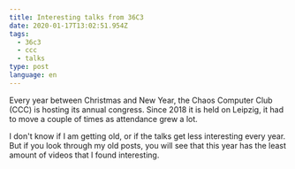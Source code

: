 ```yaml
---
title: Interesting talks from 36C3
date: 2020-01-17T13:02:51.954Z
tags:
  - 36c3
  - ccc
  - talks
type: post
language: en
---
```

Every year between Christmas and New Year, the Chaos Computer Club (CCC) is hosting its annual congress. Since 2018 it is held on Leipzig, it had to move a couple of times as attendance grew a lot.

I don't know if I am getting old, or if the talks get less interesting every year. But if you look through my old posts, you will see that this year has the least amount of videos that I found interesting.

